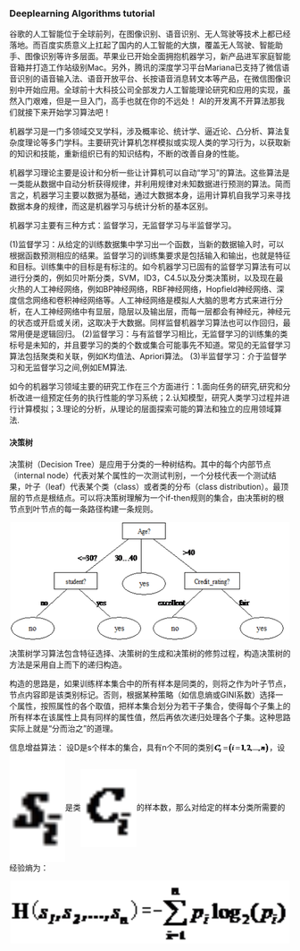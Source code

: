 ### Deeplearning Algorithms tutorial
谷歌的人工智能位于全球前列，在图像识别、语音识别、无人驾驶等技术上都已经落地。而百度实质意义上扛起了国内的人工智能的大旗，覆盖无人驾驶、智能助手、图像识别等许多层面。苹果业已开始全面拥抱机器学习，新产品进军家庭智能音箱并打造工作站级别Mac。另外，腾讯的深度学习平台Mariana已支持了微信语音识别的语音输入法、语音开放平台、长按语音消息转文本等产品，在微信图像识别中开始应用。全球前十大科技公司全部发力人工智能理论研究和应用的实现，虽然入门艰难，但是一旦入门，高手也就在你的不远处！
AI的开发离不开算法那我们就接下来开始学习算法吧！

机器学习是一门多领域交叉学科，涉及概率论、统计学、逼近论、凸分析、算法复杂度理论等多门学科。主要研究计算机怎样模拟或实现人类的学习行为，以获取新的知识和技能，重新组织已有的知识结构，不断的改善自身的性能。

机器学习理论主要是设计和分析一些让计算机可以自动“学习”的算法。这些算法是一类能从数据中自动分析获得规律，并利用规律对未知数据进行预测的算法。简而言之，机器学习主要以数据为基础，通过大数据本身，运用计算机自我学习来寻找数据本身的规律，而这是机器学习与统计分析的基本区别。

机器学习主要有三种方式：监督学习，无监督学习与半监督学习。

(1)监督学习：从给定的训练数据集中学习出一个函数，当新的数据输入时，可以根据函数预测相应的结果。监督学习的训练集要求是包括输入和输出，也就是特征和目标。训练集中的目标是有标注的。如今机器学习已固有的监督学习算法有可以进行分类的，例如贝叶斯分类，SVM，ID3，C4.5以及分类决策树，以及现在最火热的人工神经网络，例如BP神经网络，RBF神经网络，Hopfield神经网络、深度信念网络和卷积神经网络等。人工神经网络是模拟人大脑的思考方式来进行分析，在人工神经网络中有显层，隐层以及输出层，而每一层都会有神经元，神经元的状态或开启或关闭，这取决于大数据。同样监督机器学习算法也可以作回归，最常用便是逻辑回归。
(2)监督学习：与有监督学习相比，无监督学习的训练集的类标号是未知的，并且要学习的类的个数或集合可能事先不知道。常见的无监督学习算法包括聚类和关联，例如K均值法、Apriori算法。
(3)半监督学习：介于监督学习和无监督学习之间,例如EM算法.

如今的机器学习领域主要的研究工作在三个方面进行：1.面向任务的研究,研究和分析改进一组预定任务的执行性能的学习系统；2.认知模型，研究人类学习过程并进行计算模拟；3.理论的分析，从理论的层面探索可能的算法和独立的应用领域算法.

#### 决策树

决策树（Decision Tree）是应用于分类的一种树结构。其中的每个内部节点（internal node）代表对某个属性的一次测试判别，一个分枝代表一个测试结果，叶子（leaf）代表某个类（class）或者类的分布（class distribution）。最顶层的节点是根结点。可以将决策树理解为一个if-then规则的集合，由决策树的根节点到叶节点的每一条路径构建一条规则。

<p align="center">
<img width="500" align="center" src="../../images/96.jpg" />
</p>

决策树学习算法包含特征选择、决策树的生成和决策树的修剪过程，构造决策树的方法是采用自上而下的递归构造。

构造的思路是，如果训练样本集合中的所有样本是同类的，则将之作为叶子节点，节点内容即是该类别标记。否则，根据某种策略（如信息熵或GINI系数）选择一个属性，按照属性的各个取值，把样本集合划分为若干子集合，使得每个子集上的所有样本在该属性上具有同样的属性值，然后再依次递归处理各个子集。这种思路实际上就是“分而治之”的道理。

信息增益算法：
设D是s个样本的集合，具有n个不同的类别<img width="100" align="center" src="../../images/97.jpg" />，设<img width="100" align="center" src="../../images/98.jpg" />是类<img width="100" align="center" src="../../images/99.jpg" />的样本数，那么对给定的样本分类所需要的经验熵为：
<p align="center">
<img width="500" align="center" src="../../images/100.jpg" />
</p>

